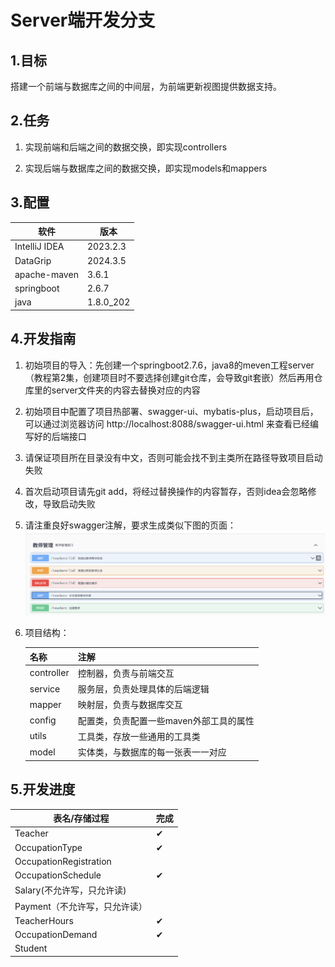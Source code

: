 #   Server端开发分支

## 1.目标

搭建一个前端与数据库之间的中间层，为前端更新视图提供数据支持。

## 2.任务

1. 实现前端和后端之间的数据交换，即实现controllers

2. 实现后端与数据库之间的数据交换，即实现models和mappers

## 3.配置

| 软件          | 版本      |
| ------------- | --------- |
| IntelliJ IDEA | 2023.2.3  |
| DataGrip      | 2024.3.5  |
| apache-maven  | 3.6.1     |
| springboot    | 2.6.7     |
| java          | 1.8.0_202 |

## 4.开发指南

1. 初始项目的导入：先创建一个springboot2.7.6，java8的meven工程server（教程第2集，创建项目时不要选择创建git仓库，会导致git套嵌）然后再用仓库里的server文件夹的内容去替换对应的内容
2. 初始项目中配置了项目热部署、swagger-ui、mybatis-plus，启动项目后，可以通过浏览器访问 http://localhost:8088/swagger-ui.html 来查看已经编写好的后端接口
3. 请保证项目所在目录没有中文，否则可能会找不到主类所在路径导致项目启动失败
4. 首次启动项目请先git add，将经过替换操作的内容暂存，否则idea会忽略修改，导致启动失败
5. 请注重良好swagger注解，要求生成类似下图的页面：
   ![image-20250526212856501](image/swagger.png)

6. 项目结构：

   | 名称       | 注解                                    |
   | ---------- | --------------------------------------- |
   | controller | 控制器，负责与前端交互                  |
   | service    | 服务层，负责处理具体的后端逻辑          |
   | mapper     | 映射层，负责与数据库交互                |
   | config     | 配置类，负责配置一些maven外部工具的属性 |
   | utils      | 工具类，存放一些通用的工具类            |
   | model      | 实体类，与数据库的每一张表一一对应      |

## 5.开发进度

| 表名/存储过程                 | 完成 |
| ----------------------------- | ---- |
| Teacher                       | ✔    |
| OccupationType                | ✔    |
| OccupationRegistration        |      |
| OccupationSchedule            | ✔    |
| Salary(不允许写，只允许读)    |      |
| Payment（不允许写，只允许读） |      |
| TeacherHours                  | ✔    |
| OccupationDemand              | ✔    |
| Student                       |      |

